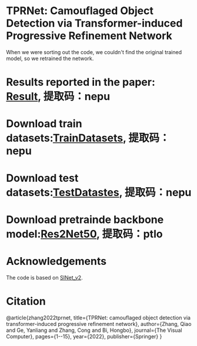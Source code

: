 # TPRNet: Camouflaged Object Detection via Transformer-induced Progressive Refinement Network
When we were sorting out the code, we couldn't find the original trained model, so we retrained the network.
# Results reported in the paper: [Result](https://pan.baidu.com/s/1WQLi2a6KuqBn2jwuWZwpdQ), 提取码：nepu
# Download train datasets:[TrainDatasets](https://pan.baidu.com/s/1QSwZK_fJWdznkmyBli2fdg), 提取码：nepu
# Download test datasets:[TestDatastes](https://pan.baidu.com/s/1akzyy9olDdorKIvToDx0qQ), 提取码：nepu 
# Download pretrainde backbone model:[Res2Net50](https://pan.baidu.com/s/1DEl-jbuv73hU5mKJGUXocg), 提取码：ptlo

# Acknowledgements
The code is based on [SINet_v2](https://github.com/GewelsJI/SINet-V2).
# Citation
@article{zhang2022tprnet,
  title={TPRNet: camouflaged object detection via transformer-induced progressive refinement network},
  author={Zhang, Qiao and Ge, Yanliang and Zhang, Cong and Bi, Hongbo},
  journal={The Visual Computer},
  pages={1--15},
  year={2022},
  publisher={Springer}
}
